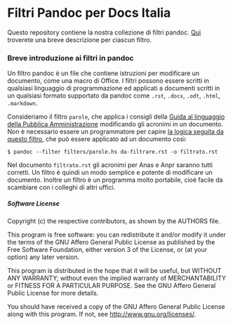 
# Filtri Pandoc per Docs Italia

Questo repository contiene la nostra collezione di filtri pandoc. [Qui](filters/README.md) troverete una breve descrizione per ciascun filtro.

### Breve introduzione ai filtri in pandoc

Un filtro pandoc è un file che contiene istruzioni per modificare un documento, come una macro di Office. I filtri possono essere scritti in qualsiasi linguaggio di programmazione ed applicati a documenti scritti in un qualsiasi formato supportato da pandoc come `.rst`, `.docx`, `.odt`, `.html`, `.markdown`.

Consideriamo il filtro `parole`, che applica i consigli della [Guida al linguaggio della Pubblica Amministrazione](http://guida-linguaggio-pubblica-amministrazione.readthedocs.io/it/latest/le-parole-della-pubblica-amministrazione/a.html) modificando gli acronimi in un documento. Non è necessario essere un programmatore per capire [la logica seguita da questo filtro](filters/parole.hs), che può essere applicato ad un documento così:

    $ pandoc --filter filters/parole.hs da-filtrare.rst -o filtrato.rst

Nel documento `filtrato.rst` gli acronimi per Anas e Anpr saranno tutti corretti. Un filtro è quindi un modo semplice e potente di modificare un documento. Inoltre un filtro è un programma molto portabile, cioè facile da scambiare con i colleghi di altri uffici.

##### Software License

Copyright (c) the respective contributors, as shown by the AUTHORS file.

This program is free software: you can redistribute it and/or modify
it under the terms of the GNU Affero General Public License as published
by the Free Software Foundation, either version 3 of the License, or
(at your option) any later version.

This program is distributed in the hope that it will be useful,
but WITHOUT ANY WARRANTY; without even the implied warranty of
MERCHANTABILITY or FITNESS FOR A PARTICULAR PURPOSE.  See the
GNU Affero General Public License for more details.

You should have received a copy of the GNU Affero General Public License
along with this program.  If not, see <http://www.gnu.org/licenses/>.
